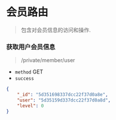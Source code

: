 # 会员路由
> 包含对会员信息的访问和操作.


### 获取用户会员信息
> /private/member/user

* `method` GET</br>
* `success`
```json
{
    "_id": "5d351698337dcc22f37d0a8e",
    "user": "5d35159d337dcc22f37d0a8d",
    "level": 0
}
```